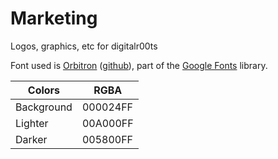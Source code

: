 # Marketing
Logos, graphics, etc
for digitalr00ts

Font used is [Orbitron](https://www.theleagueofmoveabletype.com/orbitron) ([github](https://github.com/theleagueof/orbitron)), part of the [Google Fonts](https://www.google.com/fonts/specimen/Orbitron) library.

| Colors | RGBA |
| ------ | ---- |
| Background | 000024FF |
| Lighter | 00A000FF |
| Darker | 005800FF |
